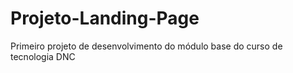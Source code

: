# Projeto-Landing-Page
Primeiro projeto de desenvolvimento do módulo base do curso de tecnologia DNC
